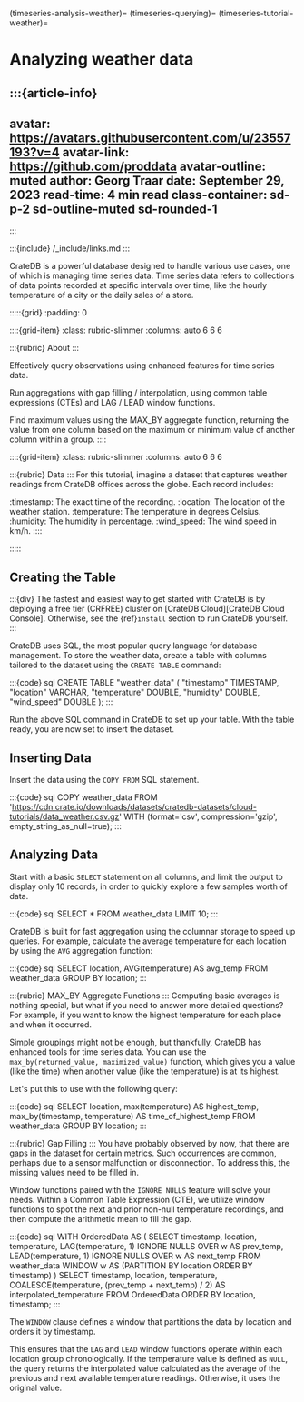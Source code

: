 (timeseries-analysis-weather)=
(timeseries-querying)=
(timeseries-tutorial-weather)=

# Analyzing weather data

:::{article-info}
---
avatar: https://avatars.githubusercontent.com/u/23557193?v=4
avatar-link: https://github.com/proddata
avatar-outline: muted
author: Georg Traar
date: September 29, 2023
read-time: 4 min read
class-container: sd-p-2 sd-outline-muted sd-rounded-1
---
:::

:::{include} /_include/links.md
:::

CrateDB is a powerful database designed to handle various use cases, one of
which is managing time series data. Time series data refers to collections of
data points recorded at specific intervals over time, like the hourly
temperature of a city or the daily sales of a store.

:::::{grid}
:padding: 0

::::{grid-item}
:class: rubric-slimmer
:columns: auto 6 6 6

:::{rubric} About
:::

Effectively query observations using enhanced features for time series data.

Run aggregations with gap filling / interpolation, using common
table expressions (CTEs) and LAG / LEAD window functions.

Find maximum values using the MAX_BY aggregate function, returning
the value from one column based on the maximum or minimum value of another
column within a group.
::::

::::{grid-item}
:class: rubric-slimmer
:columns: auto 6 6 6

:::{rubric} Data
:::
For this tutorial, imagine a dataset that captures weather
readings from CrateDB offices across the globe. Each record includes:

:timestamp: The exact time of the recording.
:location: The location of the weather station.
:temperature: The temperature in degrees Celsius.
:humidity: The humidity in percentage.
:wind_speed: The wind speed in km/h.
::::

:::::


## Creating the Table

:::{div}
The fastest and easiest way to get started with CrateDB is by deploying a
free tier (CRFREE) cluster on [CrateDB Cloud][CrateDB Cloud Console]. Otherwise,
see the {ref}`install` section to run CrateDB yourself.
:::

CrateDB uses SQL, the most popular query language for database management. To
store the weather data, create a table with columns tailored to the
dataset using the `CREATE TABLE` command:

:::{code} sql
CREATE TABLE "weather_data" (
    "timestamp" TIMESTAMP,
    "location" VARCHAR,
    "temperature" DOUBLE,
    "humidity" DOUBLE,
    "wind_speed" DOUBLE
);
:::

Run the above SQL command in CrateDB to set up your table. With the table ready,
you are now set to insert the dataset.


## Inserting Data

Insert the data using the `COPY FROM` SQL statement.

:::{code} sql
COPY weather_data
FROM 'https://cdn.crate.io/downloads/datasets/cratedb-datasets/cloud-tutorials/data_weather.csv.gz'
WITH (format='csv', compression='gzip', empty_string_as_null=true);
:::


## Analyzing Data

Start with a basic `SELECT` statement on all columns, and limit the output to
display only 10 records, in order to quickly explore a few samples worth of data.

:::{code} sql
SELECT *
FROM weather_data
LIMIT 10;
:::

CrateDB is built for fast aggregation using the columnar storage to speed up
queries. For example, calculate the average temperature for each location by using the
`AVG` aggregation function:

:::{code} sql
SELECT location, AVG(temperature) AS avg_temp
FROM weather_data
GROUP BY location;
:::

:::{rubric} MAX_BY Aggregate Functions
:::
Computing basic averages is nothing special, but what if you need to answer more detailed
questions? For example, if you want to know the highest temperature for each
place and when it occurred.

Simple groupings might not be enough, but
thankfully, CrateDB has enhanced tools for time series data. You can use the
`max_by(returned_value, maximized_value)` function, which gives you a value (like
the time) when another value (like the temperature) is at its highest.

Let's put this to use with the following query:

:::{code} sql
SELECT location,
       max(temperature) AS highest_temp,
       max_by(timestamp, temperature) AS time_of_highest_temp
FROM weather_data
GROUP BY location;
:::

:::{rubric} Gap Filling
:::
You have probably observed by now, that there are gaps in the dataset for certain
metrics. Such occurrences are common, perhaps due to a sensor malfunction or
disconnection. To address this, the missing values need to be filled in.

Window functions paired with the `IGNORE NULLS` feature will solve your needs.
Within a Common Table Expression (CTE), we utilize window functions to
spot the next and prior non-null temperature recordings, and then compute the 
arithmetic mean to fill the gap.

:::{code} sql
WITH OrderedData AS (
    SELECT timestamp,
           location,
           temperature,
           LAG(temperature, 1) IGNORE NULLS OVER w AS prev_temp,
           LEAD(temperature, 1) IGNORE NULLS OVER w AS next_temp
    FROM weather_data
    WINDOW w AS (PARTITION BY location ORDER BY timestamp)
)
SELECT timestamp,
       location,
       temperature,
       COALESCE(temperature, (prev_temp + next_temp) / 2) AS interpolated_temperature
FROM OrderedData
ORDER BY location, timestamp;
:::

The `WINDOW` clause defines a window that partitions the data by location and
orders it by timestamp.

This ensures that the `LAG` and `LEAD` window functions operate within each
location group chronologically. If the temperature value is defined as `NULL`,
the query returns the interpolated value calculated as the average of the
previous and next available temperature readings. Otherwise, it uses the
original value.
